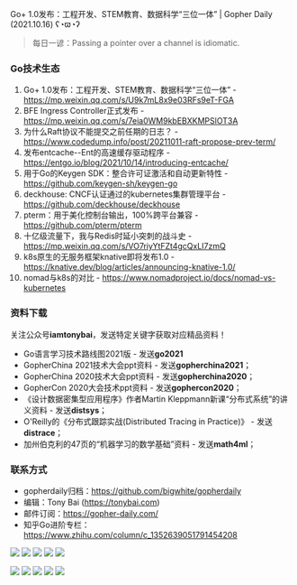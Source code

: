 Go+ 1.0发布：工程开发、STEM教育、数据科学“三位一体”  | Gopher Daily (2021.10.16) ʕ◔ϖ◔ʔ

>每日一谚：Passing a pointer over a channel is idiomatic.

### Go技术生态

1. Go+ 1.0发布：工程开发、STEM教育、数据科学“三位一体” - https://mp.weixin.qq.com/s/U9k7mL8x9e03RFs9eT-FGA
2. BFE Ingress Controller正式发布 - https://mp.weixin.qq.com/s/7eia0WM9kbEBXKMPSlOT3A
3. 为什么Raft协议不能提交之前任期的日志？ - https://www.codedump.info/post/20211011-raft-propose-prev-term/
4. 发布entcache--Ent的高速缓存驱动程序 - https://entgo.io/blog/2021/10/14/introducing-entcache/
5. 用于Go的Keygen SDK：整合许可证激活和自动更新特性 - https://github.com/keygen-sh/keygen-go
6. deckhouse: CNCF认证通过的kubernetes集群管理平台 - https://github.com/deckhouse/deckhouse
7. pterm：用于美化控制台输出，100%跨平台兼容 - https://github.com/pterm/pterm
8. 十亿级流量下，我与Redis时延小突刺的战斗史 - https://mp.weixin.qq.com/s/VO7riyYtFZt4gcQxLI7zmQ
9. k8s原生的无服务框架knative即将发布1.0 - https://knative.dev/blog/articles/announcing-knative-1.0/
10. nomad与k8s的对比 - https://www.nomadproject.io/docs/nomad-vs-kubernetes

### 资料下载

关注公众号**iamtonybai**，发送特定关键字获取对应精品资料！

* Go语言学习技术路线图2021版 - 发送**go2021**
* GopherChina 2021技术大会ppt资料 - 发送**gopherchina2021**；
* GopherChina 2020技术大会ppt资料 - 发送**gopherchina2020**；
* GopherCon 2020大会技术ppt资料 - 发送**gophercon2020**；
* 《设计数据密集型应用程序》作者Martin Kleppmann新课“分布式系统”的讲义资料 - 发送**distsys**；
* O'Reilly的《分布式跟踪实战(Distributed Tracing in Practice)》 - 发送**distrace**；
* 加州伯克利的47页的“机器学习的数学基础”资料 - 发送**math4ml**；

### 联系方式

* gopherdaily归档：https://github.com/bigwhite/gopherdaily
* 编辑：Tony Bai (https://tonybai.com)
* 邮件订阅：https://gopher-daily.com/
* 知乎Go进阶专栏：https://www.zhihu.com/column/c_1352639051791454208

![](http://image.tonybai.com/img/tonybai/go-first-course-banner.png)
![](http://image.tonybai.com/img/tonybai/imooc-go-column-pgo-with-qr.jpg)
![](http://image.tonybai.com/img/tonybai/imooc-k8s-practice-with-qr.jpg)
![](http://image.tonybai.com/img/tonybai/gopher-tribe-zsxq-small-card.png)
![](http://image.tonybai.com/img/tonybai/iamtonybai-wechat-qr.png)


![](https://mmbiz.qpic.cn/mmbiz_png/cH6WzfQ94mb54jsFJZ3Knmz8obUsf3PBIMyZScLjHJSVL4jnaGBSFYZNhRQEwdUoGsAISHfVKfCHhWPic8yY0Ow/0?wx_fmt=png)
![](https://mmbiz.qpic.cn/mmbiz_png/cH6WzfQ94mb54jsFJZ3Knmz8obUsf3PBShthmdSw5E01TcYmUReGkj0BWpxHak1HlnlzHvLmKax53YSGr7aNlA/0?wx_fmt=png)
![](https://mmbiz.qpic.cn/mmbiz_jpg/cH6WzfQ94mb54jsFJZ3Knmz8obUsf3PBDKyzaL44T9g1YiaYeujWa3QRrVC21SnO9h9qc2ia6ibyicc6LUdnD0ibymw/0?wx_fmt=jpeg)
![](https://mmbiz.qpic.cn/mmbiz_jpg/cH6WzfQ94mb54jsFJZ3Knmz8obUsf3PBVkLTWauQTKuwBfDjBzRvcPibRvN9xPCZyPDuz4oalon271El1nVHQNA/0?wx_fmt=jpeg)
![](https://mmbiz.qpic.cn/mmbiz_png/cH6WzfQ94mb54jsFJZ3Knmz8obUsf3PBrSoqeMvoWCticN2cpU64fJ0FYQdXJhP7ia7WRh8628uOAsQYeE2NibRRw/0?wx_fmt=png)


